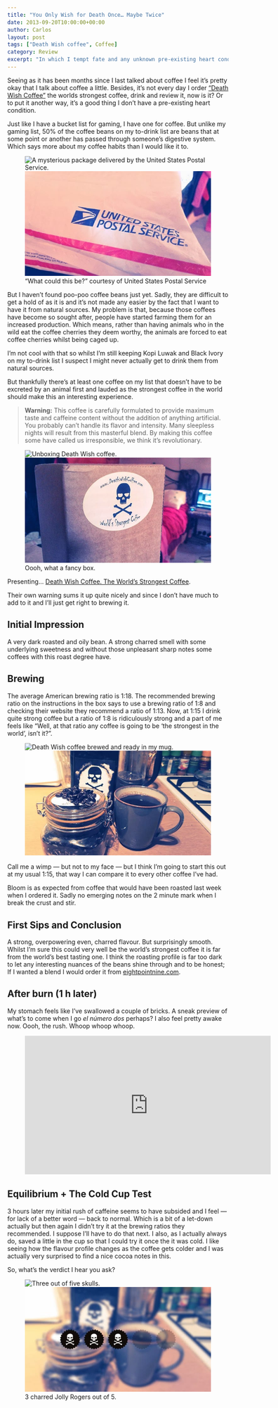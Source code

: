 ```yaml
---
title: "You Only Wish for Death Once… Maybe Twice"
date: 2013-09-20T10:00:00+00:00
author: Carlos
layout: post
tags: ["Death Wish coffee", Coffee]
category: Review
excerpt: "In which I tempt fate and any unknown pre-existing heart conditions by drinking the world's strongest coffee."
---
```

Seeing as it has been months since I last talked about coffee I feel it’s pretty okay that I talk about coffee a little. Besides, it’s not every day I order [“Death Wish Coffee”](http://www.deathwishcoffee.com/) the worlds strongest coffee, drink and review it, now is it? Or to put it another way, it’s a good thing I don’t have a pre-existing heart condition.
 
Just like I have a bucket list for gaming, I have one for coffee. But unlike my gaming list, 50% of the coffee beans on my to-drink list are beans that at some point or another has passed through someone’s digestive system. Which says more about my coffee habits than I would like it to.

<figure>
    <img class="js-lazy-load" data-original="/assets/posts/2013/09/carlos-eriksson-reviews-death-wish-coffee-packaging.jpg" alt="A mysterious package delivered by the United States Postal Service.">
  <noscript>
    <img src="/assets/posts/2013/09/carlos-eriksson-reviews-death-wish-coffee-packaging.jpg" alt="A mysterious package delivered by the United States Postal Service.">
  </noscript>
  <figcaption>“What could this be?” courtesy of United States Postal Service</figcaption>
</figure>

But I haven’t found poo-poo coffee beans just yet. Sadly, they are difficult to get a hold of as it is and it’s not made any easier by the fact that I want to have it from natural sources. My problem is that, because those coffees have become so sought after, people have started farming them for an increased production. Which means, rather than having animals who in the wild eat the coffee cherries they deem worthy, the animals are forced to eat coffee cherries whilst being caged up.

I’m not cool with that so whilst I’m still keeping Kopi Luwak and Black Ivory on my to-drink list I suspect I might never actually get to drink them from natural sources.

But thankfully there’s at least one coffee on my list that doesn’t have to be excreted by an animal first and lauded as the strongest coffee in the world should make this an interesting experience.

> **Warning:** This coffee is carefully formulated to provide maximum taste and caffeine content without the addition of anything artificial. You probably can’t handle its flavor and intensity. Many sleepless nights will result from this masterful blend. By making this coffee some have called us irresponsible, we think it’s revolutionary.

<figure>
    <img class="js-lazy-load" data-original="/assets/posts/2013/09/carlos-eriksson-reviews-death-wish-coffee-unboxing.jpg" alt="Unboxing Death Wish coffee.">
  <noscript>
    <img src="/assets/posts/2013/09/carlos-eriksson-reviews-death-wish-coffee-unboxing.jpg" alt="Unboxing Death Wish coffee.">
  </noscript>
  <figcaption>Oooh, what a fancy box.</figcaption>
</figure>

Presenting… [Death Wish Coffee. The World’s Strongest Coffee](http://www.deathwishcoffee.com/).

Their own warning sums it up quite nicely and since I don’t have much to add to it and I’ll just get right to brewing it.

## Initial Impression
A very dark roasted and oily bean. A strong charred smell with some underlying sweetness and without those unpleasant sharp notes some coffees with this roast degree have.

## Brewing
The average American brewing ratio is 1:18. The recommended brewing ratio on the instructions in the box says to use a brewing ratio of 1:8 and checking their website they recommend a ratio of 1:13. Now, at 1:15 I drink quite strong coffee but a ratio of 1:8 is ridiculously strong and a part of me feels like “Well, at that ratio any coffee is going to be ‘the strongest in the world’, isn’t it?”.

<figure>
    <img class="js-lazy-load" data-original="/assets/posts/2013/09/carlos-eriksson-reviews-death-wish-coffee.jpg" alt="Death Wish coffee brewed and ready in my mug.">
  <noscript>
    <img src="/assets/posts/2013/09/carlos-eriksson-reviews-death-wish-coffee.jpg" alt="Death Wish coffee brewed and ready in my mug.">
  </noscript>
  <figcaption></figcaption>
</figure>

Call me a wimp — but not to my face — but I think I’m going to start this out at my usual 1:15, that way I can compare it to every other coffee I’ve had.

Bloom is as expected from coffee that would have been roasted last week when I ordered it. Sadly no emerging notes on the 2 minute mark when I break the crust and stir.

## First Sips and Conclusion

A strong, overpowering even, charred flavour. But surprisingly smooth. Whilst I’m sure this could very well be the world’s strongest coffee it is far from the world’s best tasting one. I think the roasting profile is far too dark to let any interesting nuances of the beans shine through and to be honest; If I wanted a blend I would order it from <a href="http://eightpointnine.com/" >eightpointnine.com</a>.

## After burn (1 h later)

My stomach feels like I’ve swallowed a couple of bricks. A sneak preview of what’s to come when I go _el número dos_ perhaps? I also feel pretty awake now. Oooh, the rush. Whoop whoop whoop.

<figure class="media-video">
    <iframe width="560" height="315" src="https://www.youtube.com/embed/NwcVJMvVWDA" frameborder="0" allowfullscreen></iframe>
</figure>

## Equilibrium + The Cold Cup Test 
 
3 hours later my initial rush of caffeine seems to have subsided and I feel — for lack of a better word — back to normal. Which is a bit of a let-down actually but then again I didn’t try it at the brewing ratios they recommended. I suppose I’ll have to do that next. I also, as I actually always do, saved a little in the cup so that I could try it once the it was cold. I like seeing how the flavour profile changes as the coffee gets colder and I was actually very surprised to find a nice cocoa notes in this.

So, what’s the verdict I hear you ask?

<figure>
    <img class="js-lazy-load" data-original="/assets/posts/2013/09/carlos-eriksson-reviews-death-wish-coffee-verdict.jpg" alt="Three out of five skulls.">
  <noscript>
    <img src="/assets/posts/2013/09/carlos-eriksson-reviews-death-wish-coffee-verdict.jpg" alt="Three out of five skulls.">
  </noscript>
  <figcaption>3 charred Jolly Rogers out of 5.</figcaption>
</figure>